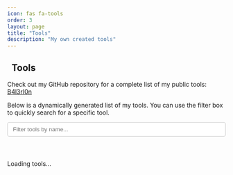 ```yaml
---
icon: fas fa-tools
order: 3
layout: page
title: "Tools"
description: "My own created tools"
---
```


<style>
  /* Container styling */
  #tools-list {
    display: grid;
    grid-template-columns: repeat(auto-fill, minmax(280px, 1fr));
    gap: 20px;
    margin-top: 20px;
  }

  /* Card styling */
  .tool-card {
    background-color: #f7f7f7;
    border-radius: 8px;
    padding: 15px;
    box-shadow: 0 2px 5px rgba(0,0,0,0.1);
    transition: transform 0.2s, box-shadow 0.2s;
    display: flex;
    flex-direction: column;
    justify-content: space-between;
  }
  .tool-card:hover {
    transform: translateY(-5px);
    box-shadow: 0 4px 10px rgba(0,0,0,0.15);
  }

  .tool-card h3 {
    margin-top: 0;
    color: #333;
  }

  /* Description container with slide-down/up effect */
  .description-container {
    position: relative;
    overflow: hidden;
    max-height: 80px; /* Collapsed height */
    transition: max-height 0.5s ease;
  }
  .description-container.expanded {
    max-height: 1000px; /* Expanded height */
  }

  .tool-description {
    font-size: 0.9em;
    color: #666;
    margin: 0;
  }

  /* Toggle button styling: just an icon, centered, black */
  .toggle-description {
    display: none;
    margin: 10px auto 0;
    background: none;
    border: none;
    cursor: pointer;
    color: #000;
    font-size: 1.2em;
  }

  /* Filter input styling */
  #filter-input {
    padding: 8px 12px;
    width: 100%;
    margin-bottom: 20px;
    border: 1px solid #ccc;
    border-radius: 4px;
  }

  /* Icon styling for tool icons */
  .tool-icon {
    margin-right: 8px;
  }
  .icon-docker { color: #0db7ed; }
  .icon-js { color: #f0db4f; }
  .icon-python { color: #306998; }
  .icon-ruby { color: #cc342d; }
  .icon-java { color: #b07219; }
  .icon-html { color: #e34c26; }
  .icon-css { color: #264de4; }
  .icon-php { color: #777bb4; }
  .icon-powershell { color: #012456; }
  .icon-default { color: #007bff; }
</style>

<h2><i class="fas fa-tools"></i>&nbsp; Tools</h2>
<p>
  Check out my GitHub repository for a complete list of my public tools:
  <a href="https://github.com/B4l3rI0n?tab=repositories" target="_blank">B4l3rI0n</a>
</p>
<p>
  Below is a dynamically generated list of my tools. You can use the filter box to quickly search for a specific tool.
</p>

<input type="text" id="filter-input" placeholder="Filter tools by name..." />

<div id="tools-list">
  <p>Loading tools...</p>
</div>

<script>
  const languageIcons = {
    "JavaScript":   { icon: "fab fa-js-square", style: "icon-js" },
    "JS":           { icon: "fab fa-js-square", style: "icon-js" },
    "TypeScript":   { icon: "fab fa-js-square", style: "icon-js" },
    "Python":       { icon: "fab fa-python", style: "icon-python" },
    "Flask":        { icon: "fas fa-flask", style: "icon-python" },
    "Ruby":         { icon: "fas fa-gem", style: "icon-ruby" },
    "Docker":       { icon: "fab fa-docker", style: "icon-docker" },
    "Java":         { icon: "fab fa-java", style: "icon-java" },
    "HTML":         { icon: "fab fa-html5", style: "icon-html" },
    "CSS":          { icon: "fab fa-css3-alt", style: "icon-css" },
    "PHP":          { icon: "fab fa-php", style: "icon-php" },
    "Shell":        { icon: "fas fa-terminal", style: "icon-default" },
    "Bash":         { icon: "fas fa-terminal", style: "icon-default" },
    "PowerShell":   { icon: "fas fa-terminal", style: "icon-powershell" },
    ".NET":         { icon: "fas fa-code", style: "icon-default" },
    "C#":           { icon: "fas fa-code", style: "icon-default" },
    "Go":           { icon: "fas fa-code-branch", style: "icon-default" }
  };

  async function loadTools() {
    try {
      const response = await fetch('https://api.github.com/users/B4l3rI0n/repos');
      const repos = await response.json();
      const toolsList = document.getElementById('tools-list');
      toolsList.innerHTML = "";

      if (Array.isArray(repos) && repos.length > 0) {
        repos.forEach(repo => {
          const lang = repo.language;
          let iconData = languageIcons[lang] || { icon: "fas fa-code", style: "icon-default" };

          const repoHTML = `
            <h3>
              <i class="${iconData.icon} tool-icon ${iconData.style}"></i>
              <a href="${repo.html_url}" target="_blank">${repo.name}</a>
            </h3>
            <div class="description-container">
              <p class="tool-description">${repo.description ? repo.description : "No description provided."}</p>
              <button class="toggle-description"><i class="fas fa-chevron-down"></i></button>
            </div>
          `;

          const repoCard = document.createElement('div');
          repoCard.className = 'tool-card';
          repoCard.innerHTML = repoHTML;
          toolsList.appendChild(repoCard);

          const descriptionContainer = repoCard.querySelector('.description-container');
          const description = repoCard.querySelector('.tool-description');
          const toggle = repoCard.querySelector('.toggle-description');

          if (description.innerText.length > 80) {
            toggle.style.display = 'block';
            toggle.addEventListener('click', () => {
              descriptionContainer.classList.toggle('expanded');
              // Change icon based on state
              if (descriptionContainer.classList.contains('expanded')) {
                toggle.innerHTML = '<i class="fas fa-chevron-up"></i>';
              } else {
                toggle.innerHTML = '<i class="fas fa-chevron-down"></i>';
              }
            });
          } else {
            descriptionContainer.classList.add('expanded');
            toggle.style.display = 'none';
          }
        });
      } else {
        toolsList.innerHTML = "<p>No tools found.</p>";
      }
    } catch (error) {
      document.getElementById('tools-list').innerHTML = "<p>Failed to load tools.</p>";
      console.error("Error fetching repositories:", error);
    }
  }

  function filterTools() {
    const filterValue = document.getElementById('filter-input').value.toLowerCase();
    const cards = document.querySelectorAll('.tool-card');
    cards.forEach(card => {
      const title = card.querySelector('h3').innerText.toLowerCase();
      card.style.display = title.includes(filterValue) ? 'block' : 'none';
    });
  }
  
  document.getElementById('filter-input').addEventListener('input', filterTools);
  loadTools();
</script>